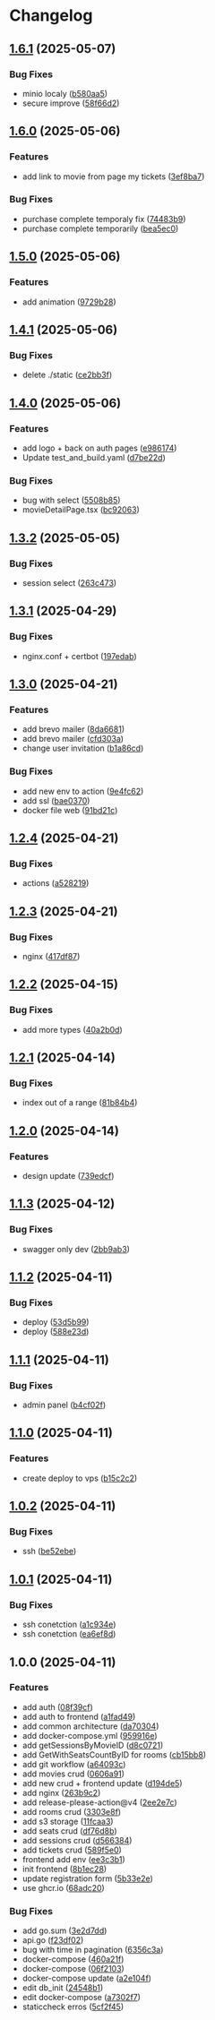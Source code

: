# Changelog

## [1.6.1](https://github.com/k5sha/Tikceto/compare/v1.6.0...v1.6.1) (2025-05-07)


### Bug Fixes

* minio localy ([b580aa5](https://github.com/k5sha/Tikceto/commit/b580aa5e38222bec0566d322412a58d722a8d11c))
* secure improve ([58f66d2](https://github.com/k5sha/Tikceto/commit/58f66d29e6177ac6a67a968cf3928017772c847a))

## [1.6.0](https://github.com/k5sha/Tikceto/compare/v1.5.0...v1.6.0) (2025-05-06)


### Features

* add link to movie from page my tickets ([3ef8ba7](https://github.com/k5sha/Tikceto/commit/3ef8ba7c5f9ce4109ee708e826f0e69f9a0afd27))


### Bug Fixes

* purchase complete temporaly fix ([74483b9](https://github.com/k5sha/Tikceto/commit/74483b9fdc1db3a22e8e96795f8781632a5cb3f2))
* purchase complete temporarily ([bea5ec0](https://github.com/k5sha/Tikceto/commit/bea5ec0d7aa9b5c8e6d6a0cccc6ea00fd6e842c9))

## [1.5.0](https://github.com/k5sha/Tikceto/compare/v1.4.1...v1.5.0) (2025-05-06)


### Features

* add animation ([9729b28](https://github.com/k5sha/Tikceto/commit/9729b284b6fbc2f8fc14b73ba9cc29cf559bf2e7))

## [1.4.1](https://github.com/k5sha/Tikceto/compare/v1.4.0...v1.4.1) (2025-05-06)


### Bug Fixes

* delete ./static ([ce2bb3f](https://github.com/k5sha/Tikceto/commit/ce2bb3fd630e67ef20070c38d4bc44bef48a94ed))

## [1.4.0](https://github.com/k5sha/Tikceto/compare/v1.3.2...v1.4.0) (2025-05-06)


### Features

* add logo + back on auth pages ([e986174](https://github.com/k5sha/Tikceto/commit/e98617481438a7712f70475a0c77bbee56150bf8))
* Update test_and_build.yaml ([d7be22d](https://github.com/k5sha/Tikceto/commit/d7be22dbbe9f95c5cdb8e0fb3dc8144b07cec2d3))


### Bug Fixes

* bug with select ([5508b85](https://github.com/k5sha/Tikceto/commit/5508b85e8572a51c49b9242944d480ab622488b5))
* movieDetailPage.tsx ([bc92063](https://github.com/k5sha/Tikceto/commit/bc92063375235f6ab24c131c582793888587a5fd))

## [1.3.2](https://github.com/k5sha/Tikceto/compare/v1.3.1...v1.3.2) (2025-05-05)


### Bug Fixes

* session select ([263c473](https://github.com/k5sha/Tikceto/commit/263c47386a1a4122c15793373d1afe39c4bf6776))

## [1.3.1](https://github.com/k5sha/Tikceto/compare/v1.3.0...v1.3.1) (2025-04-29)


### Bug Fixes

* nginx.conf + certbot ([197edab](https://github.com/k5sha/Tikceto/commit/197edabe43435a3abf7ec61a94d763ab77cf6022))

## [1.3.0](https://github.com/k5sha/Tikceto/compare/v1.2.4...v1.3.0) (2025-04-21)


### Features

* add brevo mailer ([8da6681](https://github.com/k5sha/Tikceto/commit/8da6681f9152556c00d3cb8024492ba51cc73bd9))
* add brevo mailer ([cfd303a](https://github.com/k5sha/Tikceto/commit/cfd303ab63a68ba19e65ae46d98940fbe18601bd))
* change user invitation ([b1a86cd](https://github.com/k5sha/Tikceto/commit/b1a86cddeaf884a86084db009e2e8952731425a4))


### Bug Fixes

* add new env to action ([9e4fc62](https://github.com/k5sha/Tikceto/commit/9e4fc624fac2fb0986d45d4b1886963cffd510a8))
* add ssl ([bae0370](https://github.com/k5sha/Tikceto/commit/bae0370b585602041742849d792a14ec2eb73d0b))
* docker file web ([91bd21c](https://github.com/k5sha/Tikceto/commit/91bd21c93d9bc912b184056db0b77e726cb11371))

## [1.2.4](https://github.com/k5sha/Tikceto/compare/v1.2.3...v1.2.4) (2025-04-21)


### Bug Fixes

* actions ([a528219](https://github.com/k5sha/Tikceto/commit/a528219ddf2fb30e28951e4ce75007eb576d3b27))

## [1.2.3](https://github.com/k5sha/Tikceto/compare/v1.2.2...v1.2.3) (2025-04-21)


### Bug Fixes

* nginx ([417df87](https://github.com/k5sha/Tikceto/commit/417df871f4b3051f07fa219b0c88f429421a23f7))

## [1.2.2](https://github.com/k5sha/Tikceto/compare/v1.2.1...v1.2.2) (2025-04-15)


### Bug Fixes

* add more types ([40a2b0d](https://github.com/k5sha/Tikceto/commit/40a2b0d5e7c90ec4f10eb06b169141d54954a131))

## [1.2.1](https://github.com/k5sha/Tikceto/compare/v1.2.0...v1.2.1) (2025-04-14)


### Bug Fixes

* index out of a range ([81b84b4](https://github.com/k5sha/Tikceto/commit/81b84b48612bca871e6240940b47c2b5ac3ffeae))

## [1.2.0](https://github.com/k5sha/Tikceto/compare/v1.1.3...v1.2.0) (2025-04-14)


### Features

* design update ([739edcf](https://github.com/k5sha/Tikceto/commit/739edcfb090b0a5402e1459f9bf0656b2d5d9bca))

## [1.1.3](https://github.com/k5sha/Tikceto/compare/v1.1.2...v1.1.3) (2025-04-12)


### Bug Fixes

* swagger only dev ([2bb9ab3](https://github.com/k5sha/Tikceto/commit/2bb9ab320d1c7cb02bfd8d23d92b2436a64c750b))

## [1.1.2](https://github.com/k5sha/Tikceto/compare/v1.1.1...v1.1.2) (2025-04-11)


### Bug Fixes

* deploy ([53d5b99](https://github.com/k5sha/Tikceto/commit/53d5b99783de66c008dd221635dc840beb1a305c))
* deploy ([588e23d](https://github.com/k5sha/Tikceto/commit/588e23dc544d628fbb3dcb5fd6094bccf58dedfd))

## [1.1.1](https://github.com/k5sha/Tikceto/compare/v1.1.0...v1.1.1) (2025-04-11)


### Bug Fixes

* admin panel ([b4cf02f](https://github.com/k5sha/Tikceto/commit/b4cf02f8b640dea137b19d367e9a925a23e0df8d))

## [1.1.0](https://github.com/k5sha/Tikceto/compare/v1.0.2...v1.1.0) (2025-04-11)


### Features

* create deploy to vps ([b15c2c2](https://github.com/k5sha/Tikceto/commit/b15c2c2c3e4fc15950b27609394128e20d2c2274))

## [1.0.2](https://github.com/k5sha/Tikceto/compare/v1.0.1...v1.0.2) (2025-04-11)


### Bug Fixes

* ssh ([be52ebe](https://github.com/k5sha/Tikceto/commit/be52ebe9f76cbeb3ccfa43c92879d74a47bc41c0))

## [1.0.1](https://github.com/k5sha/Tikceto/compare/v1.0.0...v1.0.1) (2025-04-11)


### Bug Fixes

* ssh conetction ([a1c934e](https://github.com/k5sha/Tikceto/commit/a1c934effef5ef63f2bc3fb9162b0541bc4e0518))
* ssh conetction ([ea6ef8d](https://github.com/k5sha/Tikceto/commit/ea6ef8d9dadab5ad03b3244d3a6ab1dc7d1b06d5))

## 1.0.0 (2025-04-11)


### Features

* add auth ([08f39cf](https://github.com/k5sha/Tikceto/commit/08f39cf48ccd1a79a71cbee0b20d7c5c8f93e677))
* add auth to frontend ([a1fad49](https://github.com/k5sha/Tikceto/commit/a1fad49ca9b71709fa37ecd266a9af7af31f47b5))
* add common architecture ([da70304](https://github.com/k5sha/Tikceto/commit/da70304704ea4e1f56b8ffec4b58a852027e7c29))
* add docker-compose.yml ([959916e](https://github.com/k5sha/Tikceto/commit/959916e01d35a6c75dbb60f9e0a53e0ebeae4adc))
* add getSessionsByMovieID ([d8c0721](https://github.com/k5sha/Tikceto/commit/d8c0721a1cbec1ee0d3c696f40954ef309b9df3d))
* add GetWithSeatsCountByID for rooms ([cb15bb8](https://github.com/k5sha/Tikceto/commit/cb15bb8036300ed94f9574f73805a7716eaec50a))
* add git workflow ([a64093c](https://github.com/k5sha/Tikceto/commit/a64093cce51d568582dfd99a6a8becb3050aee1a))
* add movies crud ([0606a91](https://github.com/k5sha/Tikceto/commit/0606a9115f706a68fa56ae668bbb9ae15e0ddb98))
* add new crud + frontend update ([d194de5](https://github.com/k5sha/Tikceto/commit/d194de5f1b3aea7fef79df8c36aba78473d80598))
* add nginx ([263b9c2](https://github.com/k5sha/Tikceto/commit/263b9c2fafcc49c8173d03e69098ab31f5477803))
* add release-please-action@v4 ([2ee2e7c](https://github.com/k5sha/Tikceto/commit/2ee2e7cfcf463fd059268ad7348088e177051c91))
* add rooms crud ([3303e8f](https://github.com/k5sha/Tikceto/commit/3303e8fb2e758fb8e726454de424d03096f2217b))
* add s3 storage ([11fcaa3](https://github.com/k5sha/Tikceto/commit/11fcaa38f3163b6440e830eca9f64112991a372f))
* add seats crud ([df76d8b](https://github.com/k5sha/Tikceto/commit/df76d8b3886cfcbde8277ab4598a2b521058a90c))
* add sessions crud ([d566384](https://github.com/k5sha/Tikceto/commit/d566384c6c56dd3c093e5b52167e06c2676b9175))
* add tickets crud ([589f5e0](https://github.com/k5sha/Tikceto/commit/589f5e037a3aed607b6fdcb6c7b047af41b5c8e5))
* frontend add env ([ee3c3b1](https://github.com/k5sha/Tikceto/commit/ee3c3b1f4d70dc0a66803aaef29aba444f3351f0))
* init frontend ([8b1ec28](https://github.com/k5sha/Tikceto/commit/8b1ec28984db634f5e6d55f82e8f062f19a582d2))
* update registration form ([5b33e2e](https://github.com/k5sha/Tikceto/commit/5b33e2ec82892980dfd7704f05ae3c103e4619bf))
* use ghcr.io ([68adc20](https://github.com/k5sha/Tikceto/commit/68adc206158923185b0a9b53c2af8c17d13f9bd8))


### Bug Fixes

* add go.sum ([3e2d7dd](https://github.com/k5sha/Tikceto/commit/3e2d7ddd6fd95fb8e221d96e3324389dcc7fb8ea))
* api.go ([f23df02](https://github.com/k5sha/Tikceto/commit/f23df029df6e50179f8df4edcf328b574a4fe88d))
* bug with time in pagination ([6356c3a](https://github.com/k5sha/Tikceto/commit/6356c3ad9c40deeccc3e63cadabf840128409793))
* docker-compose ([460a21f](https://github.com/k5sha/Tikceto/commit/460a21f16b35a6755fb0182a34fac9ef314152a1))
* docker-compose ([06f2103](https://github.com/k5sha/Tikceto/commit/06f2103512be2dd84bfef1de109dfed311b0a187))
* docker-compose update ([a2e104f](https://github.com/k5sha/Tikceto/commit/a2e104f4d16ce94808a1f4dab086ad3286e7ffbf))
* edit db_init ([24548b1](https://github.com/k5sha/Tikceto/commit/24548b1a8d191d710df5d2f6a37ab4f47fd31c02))
* edit docker-compose ([a7302f7](https://github.com/k5sha/Tikceto/commit/a7302f71c5ec1f23708f8115a7445fb9016a5981))
* staticcheck erros ([5cf2f45](https://github.com/k5sha/Tikceto/commit/5cf2f45d51b20a58b05531416273dcff6c9407e7))
